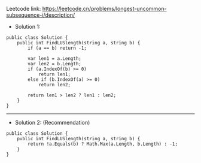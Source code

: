 Leetcode link: https://leetcode.cn/problems/longest-uncommon-subsequence-i/description/ 

- Solution 1:
```
public class Solution {
    public int FindLUSlength(string a, string b) {
        if (a == b) return -1;
        
        var len1 = a.Length;
        var len2 = b.Length;
        if (a.IndexOf(b) >= 0) 
            return len1;
        else if (b.IndexOf(a) >= 0)
            return len2;

        return len1 > len2 ? len1 : len2;
    }
}
```
---

- Solution 2: (Recommendation)
```
public class Solution {
    public int FindLUSlength(string a, string b) {
        return !a.Equals(b) ? Math.Max(a.Length, b.Length) : -1;
    }
}
```
